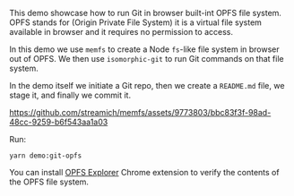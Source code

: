 This demo showcase how to run Git in browser built-int OPFS file system. OPFS
stands for (Origin Private File System) it is a virtual file system available
in browser and it requires no permission to access.

In this demo we use `memfs` to create a Node `fs`-like file system in browser
out of OPFS. We then use `isomorphic-git` to run Git commands on that file system.

In the demo itself we initiate a Git repo, then we create a `README.md` file, we
stage it, and finally we commit it.

https://github.com/streamich/memfs/assets/9773803/bbc83f3f-98ad-48cc-9259-b6f543aa1a03

Run:

```
yarn demo:git-opfs
```

You can install [OPFS Explorer](https://chrome.google.com/webstore/detail/opfs-explorer/acndjpgkpaclldomagafnognkcgjignd) Chrome
extension to verify the contents of the OPFS file system.
